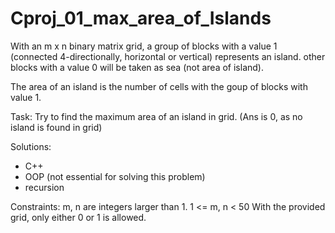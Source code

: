 # Cproj_01_max_area_of_Islands

With an m x n binary matrix grid, 
a group of blocks with a value 1 (connected 4-directionally, horizontal or vertical) represents an island.
other blocks with a value 0 will be taken as sea (not area of island).

The area of an island is the number of cells with the goup of blocks with value 1.

Task:
Try to find the maximum area of an island in grid. 
(Ans is 0, as no island is found in grid)

Solutions:
- C++
- OOP (not essential for solving this problem)
- recursion

Constraints:
m, n are integers larger than 1.
1 <= m, n < 50
With the provided grid, only either 0 or 1 is allowed.

